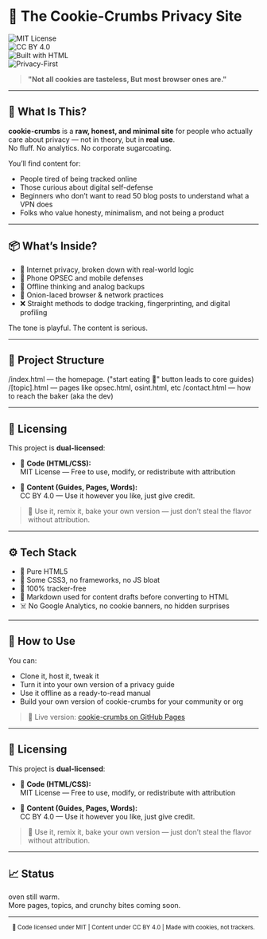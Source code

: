 # 🍪 The Cookie-Crumbs Privacy Site

![MIT License](https://img.shields.io/badge/License-MIT-blue.svg)  
![CC BY 4.0](https://img.shields.io/badge/License-CC%20BY%204.0-lightgrey.svg)  
![Built with HTML](https://img.shields.io/badge/Built%20With-HTML-orange)  
![Privacy-First](https://img.shields.io/badge/Zero%20Trackers-Hell%20Yeah-black)

> **"Not all cookies are tasteless, But most browser ones are."**

---

## 🍫 What Is This?

**cookie-crumbs** is a **raw, honest, and minimal site** for people who actually care about privacy — not in theory, but in **real use**.  
No fluff. No analytics. No corporate sugarcoating.

You’ll find content for:
- People tired of being tracked online  
- Those curious about digital self-defense  
- Beginners who don’t want to read 50 blog posts to understand what a VPN does  
- Folks who value honesty, minimalism, and not being a product

---

## 📦 What’s Inside?

- 🍩 Internet privacy, broken down with real-world logic  
- 📱 Phone OPSEC and mobile defenses  
- 🧠 Offline thinking and analog backups  
- 🧅 Onion-laced browser & network practices  
- ❌ Straight methods to dodge tracking, fingerprinting, and digital profiling

The tone is playful. The content is serious.

---

## 📁 Project Structure

/index.html — the homepage. ("start eating 🍪" button leads to core guides)
/[topic].html — pages like opsec.html, osint.html, etc
/contact.html — how to reach the baker (aka the dev)

---

## 📜 Licensing

This project is **dual-licensed**:

- 🧾 **Code (HTML/CSS):**  
  MIT License — Free to use, modify, or redistribute with attribution

- 📘 **Content (Guides, Pages, Words):**  
  CC BY 4.0 — Use it however you like, just give credit.

> 🍪 Use it, remix it, bake your own version — just don’t steal the flavor without attribution.

---

## ⚙️ Tech Stack

- 🍪 Pure HTML5  
- 🎨 Some CSS3, no frameworks, no JS bloat  
- 🔐 100% tracker-free  
- 📜 Markdown used for content drafts before converting to HTML  
- ☠️ No Google Analytics, no cookie banners, no hidden surprises

---

## 🚀 How to Use

You can:
- Clone it, host it, tweak it  
- Turn it into your own version of a privacy guide  
- Use it offline as a ready-to-read manual  
- Build your own version of cookie-crumbs for your community or org

> 🔗 Live version: [cookie-crumbs on GitHub Pages](https://fatty-raccoon.github.io/cookie-crumbs)

---

## 📜 Licensing

This project is **dual-licensed**:

- 🧾 **Code (HTML/CSS):**  
  MIT License — Free to use, modify, or redistribute with attribution

- 📘 **Content (Guides, Pages, Words):**  
  CC BY 4.0 — Use it however you like, just give credit.

> 🍪 Use it, remix it, bake your own version — just don’t steal the flavor without attribution.

---

## 📈 Status

oven still warm.  
More pages, topics, and crunchy bites coming soon.

---

<p align="center">
  <sub>🍪 Code licensed under MIT | Content under CC BY 4.0 | Made with cookies, not trackers.</sub>
</p>
